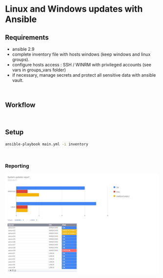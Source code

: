# Linux and Windows updates with Ansible

## Requirements
- ansible 2.9
- complete inventory file with hosts windows (keep windows and linux groups).
- configure hosts access : SSH / WINRM with privileged accounts (see vars in groups_vars folder)
- if necessary, manage secrets and protect all sensitive data with ansible vault.

&nbsp;

## Workflow

<screenshot>

&nbsp;
  
## Setup
```bash
ansible-playbook main.yml -i inventory
```

&nbsp;
  
### Reporting

  ![alt text](https://github.com/kenybapin/ansible-sys-updates/blob/main/misc/report.jpg?raw=true)
